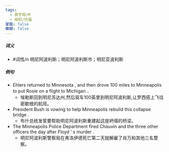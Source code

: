 ```yaml
---
tags:
  - 首字母/M
  - 级别/托福
掌握: false
模糊: false
---
```

##### 词义
- #词性/n  明尼阿波利斯；明尼阿波利斯市；明尼亚波利斯
##### 例句
- Ehlers returned to Minnesota , and then drove 100 miles to Minneapolis to put Rosie on a flight to Michigan ．
	- 埃勒斯回到明尼苏达州,然后驱车100英里到明尼阿波利斯,让罗西搭上飞往密歇根的航班。
- President Bush is vowing to help Minneapolis rebuild this collapse bridge .
	- 布什总统发誓要帮助明尼阿波利斯重建起这座坍塌的桥梁。
- The Minneapolis Police Department fired Chauvin and the three other officers the day after Floyd ’ s murder .
	- 明尼阿波利斯警察局在弗洛伊德死亡第二天就解雇了肖万和其他三名警察。
